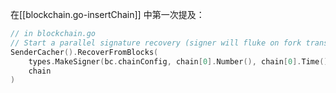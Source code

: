 在[[blockchain.go-insertChain]] 中第一次提及：
```go
// in blockchain.go
// Start a parallel signature recovery (signer will fluke on fork transition, minimal perf loss)
SenderCacher().RecoverFromBlocks(
    types.MakeSigner(bc.chainConfig, chain[0].Number(), chain[0].Time()),
    chain
)
```
